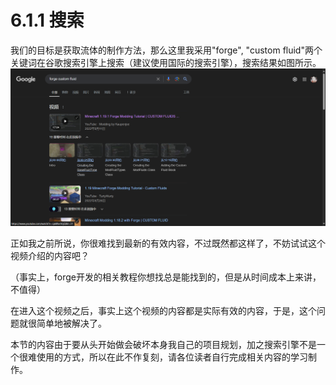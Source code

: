 # 6.1.1 搜索

我们的目标是获取流体的制作方法，那么这里我采用"forge", "custom fluid"两个关键词在谷歌搜索引擎上搜索（建议使用国际的搜索引擎），搜索结果如图所示。![搜索结果](../images/engine_result.png)

正如我之前所说，你很难找到最新的有效内容，不过既然都这样了，不妨试试这个视频介绍的内容吧？

（事实上，forge开发的相关教程你想找总是能找到的，但是从时间成本上来讲，不值得）

在进入这个视频之后，事实上这个视频的内容都是实际有效的内容，于是，这个问题就很简单地被解决了。

本节的内容由于要从头开始做会破坏本身我自己的项目规划，加之搜索引擎不是一个很难使用的方式，所以在此不作复刻，请各位读者自行完成相关内容的学习制作。